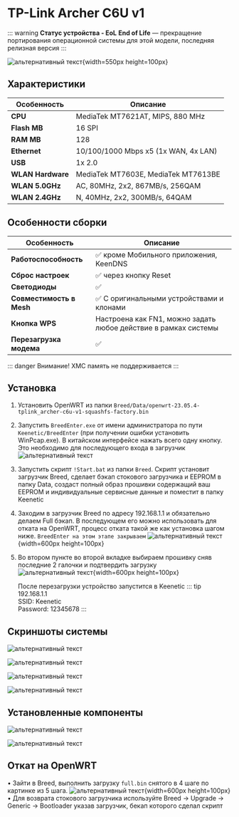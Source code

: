 # TP-Link Archer C6U v1 <YezBadge type="keenetic" text="4.1.7" url="/assets/files/firmware/TP-Link-C6U-4.1.7.7z" />

::: warning **Статус устройства - EoL**
**End of Life** — прекращение портирования операционной системы для этой модели, последняя релизная версия
:::

![альтернативный текст](/assets/images/wiki/guides/TP-Link-C6U/main.png){width=550px height=100px}

## Характеристики

| Особенность       | Описание                             |
|-------------------|--------------------------------------|
| **CPU**           | MediaTek MT7621AT, MIPS, 880 MHz     |
| **Flash MB**      | 16 SPI                               |
| **RAM MB**        | 128                                  |
| **Ethernet**      | 10/100/1000 Mbps x5 (1x WAN, 4x LAN) |
| **USB**           | 1x 2.0                               |
| **WLAN Hardware** | MediaTek MT7603E, MediaTek MT7613BE  |
| **WLAN 5.0GHz**   | AC, 80MHz, 2x2, 867MB/s, 256QAM      |
| **WLAN 2.4GHz**   | N, 40MHz, 2x2, 300MB/s, 64QAM        |

## Особенности сборки

| Особенность              | Описание                                                        |
|--------------------------|-----------------------------------------------------------------|
| **Работоспособность**    | ✅ кроме Мобильного приложения, KeenDNS                          |
| **Сброс настроек**       | ✅ через кнопку Reset                                            |
| **Светодиоды**           | ✅                                                               |
| **Совместимость в Mesh** | ✅ С оригинальными устройствами и клонами                        |
| **Кнопка WPS**           | Настроена как FN1, можно задать любое действие в рамках системы |
| **Перезагрузка модема**  | ✅                                                               |

::: danger Внимание!
XMC память не поддерживается
:::

## Установка

1. Установить OpenWRT из папки `Breed/Data/openwrt-23.05.4-tplink_archer-c6u-v1-squashfs-factory.bin`
2. Запустить `BreedEnter.exe` от имени администратора по пути `Keenetic/BreedEnter` (при получении ошибки установить WinPcap.exe). В китайском интерфейсе нажать всего одну кнопку. Это необходимо для последующего входа в загрузчик
   ![альтернативный текст](/assets/images/wiki/helpful/faq/breed.png)<br/>
3. Запустить скрипт `!Start.bat` из папки `Breed`. Скрипт установит загрузчик Breed, сделает бэкап стокового загрузчика и EEPROM в папку Data, создаст полный образ прошивки содержащий ваш EEPROM и индивидуальные сервисные данные и поместит в папку Keenetic
4. Заходим в загрузчик Breed по адресу 192.168.1.1 и обязательно делаем Full бэкап. В последующем его можно использовать для отката на OpenWRT, процесс отката такой же как установка шагом ниже. `BreedEnter на этом этапе закрываем`
   ![альтернативный текст](/assets/images/wiki/guides/Mercusys/backup.png){width=600px height=100px}
5. Во втором пункте во второй вкладке выбираем прошивку сняв последние 2 галочки и подтвердить загрузку
   ![альтернативный текст](/assets/images/wiki/guides/Mercusys/install.png){width=600px height=100px}

   После перезагрузки устройство запустится в Keenetic
   ::: tip 192.168.1.1<br/>SSID: Keenetic<br/>Password: 12345678
   :::

## Скриншоты системы

![альтернативный текст](/assets/images/wiki/guides/TP-Link-C6U/system1.png)

![альтернативный текст](/assets/images/wiki/guides/TP-Link-C6U/system2.png)

![альтернативный текст](/assets/images/wiki/guides/TP-Link-C6U/system3.png)

![альтернативный текст](/assets/images/wiki/guides/TP-Link-C6U/system4.png)

## Установленные компоненты

![альтернативный текст](/assets/images/wiki/guides/TP-Link-C6U/components1.png)

![альтернативный текст](/assets/images/wiki/guides/TP-Link-C6U/components2.png)

## Откат на OpenWRT

• Зайти в Breed, выполнить загрузку `full.bin` снятого в 4 шаге по картинке из 5 шага.
![альтернативный текст](/assets/images/wiki/guides/Mercusys/install.png){width=600px height=100px}<br/>
• Для возврата стокового загрузчика используйте Breed -> Upgrade -> Generic -> Bootloader указав загрузчик, бекап которого сделал скрипт


